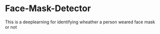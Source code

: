 # Face-Mask-Detector
This is a deeplearning for identifying wheather a person weared face mask or not
